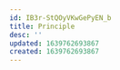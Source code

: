 ```yaml
---
id: IB3r-StQOyVKwGePyEN_b
title: Principle
desc: ''
updated: 1639762693867
created: 1639762693867
---
```


